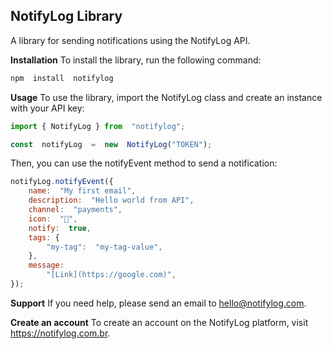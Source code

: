 ## NotifyLog Library

A library for sending notifications using the NotifyLog API.

**Installation**
To install the library, run the following command:

```javascript
npm  install  notifylog
```

**Usage**
To use the library, import the NotifyLog class and create an instance with your API key:

```javascript
import { NotifyLog } from  "notifylog";

const  notifyLog  =  new  NotifyLog("TOKEN");
```

Then, you can use the notifyEvent method to send a notification:

```javascript
notifyLog.notifyEvent({
	name:  "My first email",
	description:  "Hello world from API",
	channel:  "payments",
	icon:  "💸",
	notify:  true,
	tags: {
		"my-tag":  "my-tag-value",
	},
	message:  
		"[Link](https://google.com)",
});
```

**Support**
If you need help, please send an email to hello@notifylog.com.

**Create an account**
To create an account on the NotifyLog platform, visit https://notifylog.com.br.